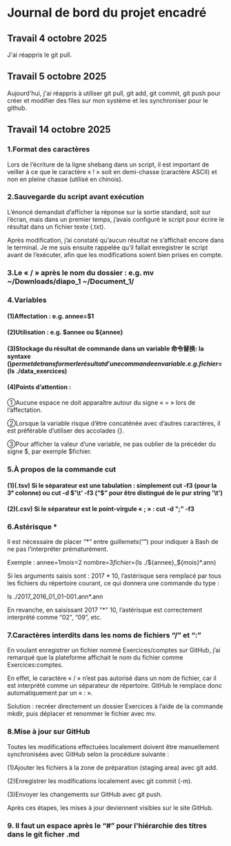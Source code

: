 # Journal de bord du projet encadré
## Travail 4 octobre 2025
J'ai réappris le git pull.
## Travail 5 octobre 2025
Aujourd'hui, j'ai réappris à utiliser git pull, git add, git commit, git push pour créer et modifier des files sur mon système et les synchroniser pour le github.
## Travail 14 octobre 2025
### 1.Format des caractères
Lors de l’écriture de la ligne shebang dans un script, il est important de veiller à ce que le caractère « ! » soit en demi-chasse (caractère ASCII) et non en pleine chasse (utilisé en chinois).

### 2.Sauvegarde du script avant exécution
L’énoncé demandait d’afficher la réponse sur la sortie standard, soit sur l’écran, mais dans un premier temps, j’avais configuré le script pour écrire le résultat dans un fichier texte (.txt).

Après modification, j’ai constaté qu’aucun résultat ne s’affichait encore dans le terminal. Je me suis ensuite rappelée qu’il fallait enregistrer le script avant de l’exécuter, afin que les modifications soient bien prises en compte.

### 3.Le « / » après le nom du dossier : e.g. mv  ~/Downloads/diapo_1  ~/Document_1/

### 4.Variables
#### (1)Affectation : e.g. annee=$1
#### (2)Utilisation : e.g. $annee ou ${annee}
#### (3)Stockage du résultat de commande dans un variable 命令替换: la syntaxe $() permet de transformer le résultat d’une commande en variable. e.g.fichier=$(ls ./data_exercices)
#### (4)Points d’attention :
①Aucune espace ne doit apparaître autour du signe « = » lors de l’affectation.

②Lorsque la variable risque d’être concaténée avec d’autres caractères, il est préférable d’utiliser des accolades {}.

③Pour afficher la valeur d’une variable, ne pas oublier de la précéder du signe $, par exemple $fichier.

### 5.À propos de la commande cut
#### (1)(.tsv) Si le séparateur est une tabulation : simplement cut -f3 (pour la 3ᵉ colonne) ou cut -d $'\t' -f3 (“$” pour être distingué de le pur string '\t')
#### (2)(.csv) Si le séparateur est le point-virgule « ; » : cut -d ";" -f3

### 6.Astérisque *
Il est nécessaire de placer “*” entre guillemets(“”) pour indiquer à Bash de ne pas l’interpréter prématurément.

Exemple :
annee=$1
mois=$2
nombre=$3
fichier=$(ls ./${annee}_${mois}*.ann)

Si les arguments saisis sont : 2017 * 10, l’astérisque sera remplacé par tous les fichiers du répertoire courant, ce qui donnera une commande du type :
	
ls ./2017_2016_01_01-001.ann*.ann
	
En revanche, en saisissant 2017 "*" 10, l’astérisque est correctement interprété comme “02”, “09”, etc.

### 7.Caractères interdits dans les noms de fichiers “/” et “:”
En voulant enregistrer un fichier nommé Exercices/comptes sur GitHub, j’ai remarqué que la plateforme affichait le nom du fichier comme Exercices:comptes.

En effet, le caractère « / » n’est pas autorisé dans un nom de fichier, car il est interprété comme un séparateur de répertoire. GitHub le remplace donc automatiquement par un « : ».

Solution : recréer directement un dossier Exercices à l’aide de la commande mkdir, puis déplacer et renommer le fichier avec mv.

### 8.Mise à jour sur GitHub
Toutes les modifications effectuées localement doivent être manuellement synchronisées avec GitHub selon la procédure suivante :

(1)Ajouter les fichiers à la zone de préparation (staging area) avec git add.

(2)Enregistrer les modifications localement avec git commit (-m).

(3)Envoyer les changements sur GitHub avec git push.

Après ces étapes, les mises à jour deviennent visibles sur le site GitHub.

### 9. Il faut un espace après le “#” pour l'hiérarchie des titres dans le git ficher .md


